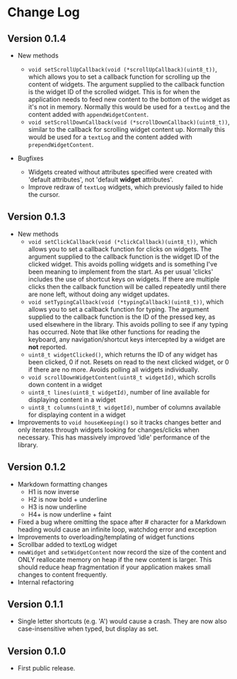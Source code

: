 # Change Log

## Version 0.1.4

- New methods
  - `void setScrollUpCallback(void (*scrollUpCallback)(uint8_t))`, which allows you to set a callback function for scrolling up the content of widgets. The argument supplied to the callback function is the widget ID of the scrolled widget. This is for when the application needs to feed new content to the bottom of the widget as it's not in memory. Normally this would be used for a `textLog` and the content added with `appendWidgetContent`.
  - `void setScrollDownCallback(void (*scrollDownCallback)(uint8_t))`, similar to the callback for scrolling widget content up. Normally this would be used for a `textLog` and the content added with `prependWidgetContent`.

- Bugfixes
  - Widgets created without attributes specified were created with 'default attributes', not 'default **widget** attributes'.
  - Improve redraw of `textLog` widgets, which previously failed to hide the cursor.

## Version 0.1.3

- New methods
  - `void setClickCallback(void (*clickCallback)(uint8_t))`, which allows you to set a callback function for clicks on widgets. The argument supplied to the callback function is the widget ID of the clicked widget. This avoids polling widgets and is something I've been meaning to implement from the start. As per usual 'clicks' includes the use of shortcut keys on widgets. If there are multiple clicks then the callback function will be called repeatedly until there are none left, without doing any widget updates.
  - `void setTypingCallback(void (*typingCallback)(uint8_t))`, which allows you to set a callback function for typing.  The argument supplied to the callback function is the ID of the pressed key, as used elsewhere in the library. This avoids polling to see if any typing has occurred. Note that like other functions for reading the keyboard, any navigation/shortcut keys intercepted by a widget are **not** reported.
  - `uint8_t widgetClicked()`, which returns the ID of any widget has been clicked, 0 if not. Resets on read to the next clicked widget, or 0 if there are no more. Avoids polling all widgets individually.
  - `void scrollDownWidgetContent(uint8_t widgetId)`, which scrolls down content in a widget
  - `uint8_t lines(uint8_t widgetId)`, number of line available for displaying content in a widget
  - `uint8_t columns(uint8_t widgetId)`, number of columns available for displaying content in a widget
- Improvements to `void houseKeeping()` so it tracks changes better and only iterates through widgets looking for changes/clicks when necessary. This has massively improved 'idle' performance of the library.

## Version 0.1.2

- Markdown formatting changes
  - H1 is now inverse
  - H2 is now bold + underline
  - H3 is now underline
  - H4+ is now underline + faint
- Fixed a bug where omitting the space after # character for a Markdown heading would cause an infinite loop, watchdog error and exception
- Improvements to overloading/templating of widget functions
- Scrollbar added to textLog widget
- `newWidget` and `setWidgetContent` now record the size of the content and ONLY reallocate memory on heap if the new content is larger. This should reduce heap fragmentation if your application makes small changes to content frequently.
- Internal refactoring

## Version 0.1.1

- Single letter shortcuts (e.g. 'A') would cause a crash. They are now also case-insensitive when typed, but display as set.

## Version 0.1.0

- First public release.
